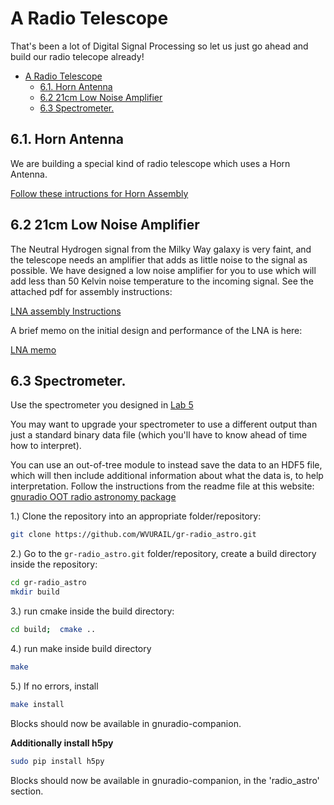 # A Radio Telescope

That's been a lot of Digital Signal Processing so let us just go ahead and build our radio telecope already!

<!-- TOC -->

- [A Radio Telescope](#a-radio-telescope)
    - [6.1. Horn Antenna](#61-horn-antenna)
    - [6.2  21cm Low Noise Amplifier](#62--21cm-low-noise-amplifier)
    - [6.3 Spectrometer.](#63-spectrometer)

<!-- /TOC -->

## 6.1. Horn Antenna 

We are building a special kind of radio telescope which uses a Horn Antenna. 

[Follow these intructions for Horn Assembly](https://github.com/WVURAIL/dspira/blob/master/labs/06/DSPIRA_Horn_Assembly.pdf)

## 6.2  21cm Low Noise Amplifier

The Neutral Hydrogen signal from the Milky Way galaxy is very faint, and the telescope needs an amplifier that adds as little noise to the signal as possible.  We have designed a low noise amplifier for you to use which will add less than 50 Kelvin noise temperature to the incoming signal.  See the attached pdf for assembly instructions:

[LNA assembly Instructions](https://github.com/WVURAIL/dspira/blob/master/labs/06/DSPIRA_LNA_assembly.pdf)

A brief memo on the initial design and performance of the LNA is here:

[LNA memo](https://github.com/WVURAIL/dspira/blob/master/labs/06/DSPIRA_memo2_LNA.pdf)

## 6.3 Spectrometer.  

Use the spectrometer you designed in [Lab 5](../05)

You may want to upgrade your spectrometer to use a different output than just a standard binary data file (which you'll have to know ahead of time how to interpret).

You can use an out-of-tree module to instead save the data to an HDF5 file, which will then include additional information about what the data is, to help interpretation. Follow the instructions from the readme file at this website:
[gnuradio OOT radio astronomy package ](https://github.com/WVURAIL/gr-radio_astro)

1.) Clone the repository into an appropriate folder/repository: 

```bash
git clone https://github.com/WVURAIL/gr-radio_astro.git
```

2.) Go to the ``gr-radio_astro.git`` folder/repository, create a build directory inside the repository:

```bash
cd gr-radio_astro
mkdir build
```

3.)  run cmake inside the build directory:

```bash
cd build;  cmake ..
```

4.) run make inside build directory

```bash
make
```

5.)  If no errors, install

```bash
make install
```

Blocks should now be available in gnuradio-companion.
 
 **Additionally install h5py**
 
 ```bash
 sudo pip install h5py
 ```


Blocks should now be available in gnuradio-companion, in the 'radio_astro' section.